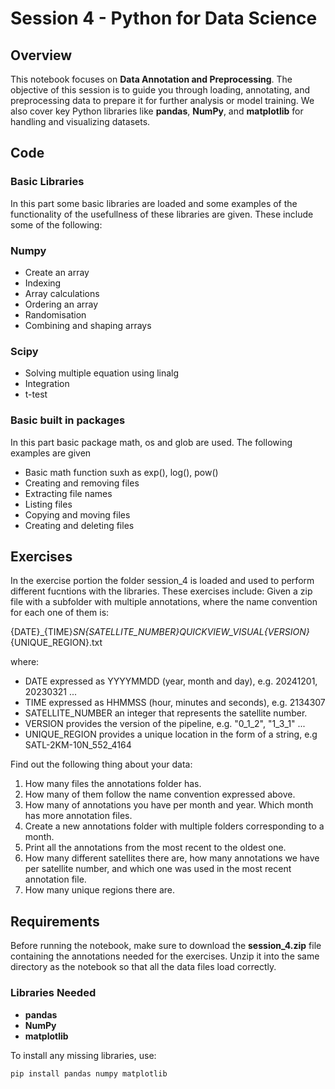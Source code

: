 # Session 4 - Python for Data Science

## Overview
This notebook focuses on **Data Annotation and Preprocessing**. The objective of this session is to guide you through loading, annotating, and preprocessing data to prepare it for further analysis or model training. We also cover key Python libraries like **pandas**, **NumPy**, and **matplotlib** for handling and visualizing datasets.

## Code

### Basic Libraries

In this part some basic libraries are loaded and some examples of the functionality of the usefullness of these libraries are given. These include some of the following:

### Numpy
- Create an array
- Indexing
- Array calculations
- Ordering an array
- Randomisation
- Combining and shaping arrays

### Scipy
- Solving multiple equation using linalg
- Integration
- t-test

### Basic built in packages
In this part basic package math, os and glob are used. The following examples are given
- Basic math function suxh as exp(), log(), pow()
- Creating and removing files
- Extracting file names
- Listing files
- Copying and moving files
- Creating and deleting files

## Exercises

In the exercise portion the folder session_4 is loaded and used to perform different fucntions with the libraries. These exercises include:
Given a zip file with a subfolder with multiple annotations, where the name convention for each one of them is: 

{DATE}_{TIME}_SN{SATELLITE_NUMBER}_QUICKVIEW_VISUAL_{VERSION}_{UNIQUE_REGION}.txt

where:

- DATE expressed as YYYYMMDD (year, month and day), e.g. 20241201, 20230321 ...
- TIME expressed as HHMMSS (hour, minutes and seconds), e.g. 2134307
- SATELLITE_NUMBER an integer that represents the satellite number.
- VERSION provides the version of the pipeline, e.g. "0_1_2", "1_3_1" ...
- UNIQUE_REGION provides a unique location in the form of a string, e.g SATL-2KM-10N_552_4164

Find out the following thing about your data:

1. How many files the annotations folder has.
2. How many of them follow the name convention expressed above.
3. How many of annotations you have per month and year. Which month has more annotation files.
4. Create a new annotations folder with multiple folders corresponding to a month.
5. Print all the annotations from the most recent to the oldest one. 
6. How many different satellites there are, how many annotations we have per satellite number, and which one was used in the most recent annotation file. 
7. How many unique regions there are.

## Requirements
Before running the notebook, make sure to download the **session_4.zip** file containing the annotations needed for the exercises. Unzip it into the same directory as the notebook so that all the data files load correctly.

### Libraries Needed
- **pandas**
- **NumPy**
- **matplotlib**

To install any missing libraries, use:
```bash
pip install pandas numpy matplotlib

